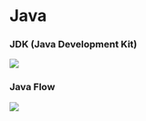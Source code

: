 # Java

### JDK (Java Development Kit)

![](https://github.com/dsaish3/Java-Course-Training/blob/master/project-setup/images/java-0.png)

### Java Flow
![](https://github.com/dsaish3/Java-Course-Training/blob/master/project-setup/images/java-1.png)
